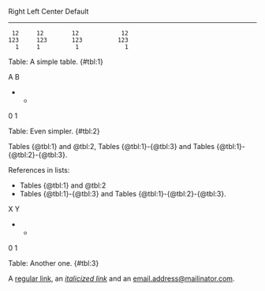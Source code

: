 
  Right     Left     Center     Default
-------     ------ ----------   -------
     12     12        12            12
    123     123       123          123
      1     1          1             1

Table: A simple table. {#tbl:1}

A B
- -
0 1

Table: Even simpler. {#tbl:2}

Tables {@tbl:1} and @tbl:2, Tables {@tbl:1}-{@tbl:3} and Tables {@tbl:1}-{@tbl:2}-{@tbl:3}.

References in lists:

  * Tables {@tbl:1} and @tbl:2
  * Tables {@tbl:1}-{@tbl:3} and Tables {@tbl:1}-{@tbl:2}-{@tbl:3}.

X Y
- -
0 1

Table: Another one. {#tbl:3}

A [regular link](http://example.com/), an [*italicized link*](http://example.com/) and an email.address@mailinator.com.

